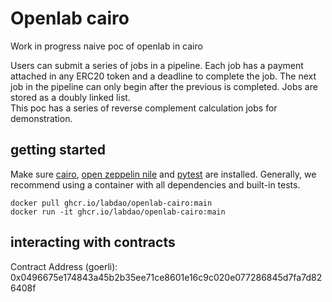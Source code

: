# Openlab cairo

Work in progress naive poc of openlab in cairo

Users can submit a series of jobs in a pipeline. Each job has a payment attached in any ERC20 token and a deadline to complete the job. The next job in the pipeline can only begin after the previous is completed. Jobs are stored as a doubly linked list.  
This poc has a series of reverse complement calculation jobs for demonstration.

## getting started 
Make sure  [cairo](https://www.cairo-lang.org/docs/quickstart.html), [open zeppelin nile](https://github.com/OpenZeppelin/nile) and [pytest](https://docs.pytest.org/en/7.1.x/getting-started.html) are installed. Generally, we recommend using a container with all dependencies and built-in tests. 

```
docker pull ghcr.io/labdao/openlab-cairo:main
docker run -it ghcr.io/labdao/openlab-cairo:main
```

## interacting with contracts
Contract Address (goerli): 0x0496675e174843a45b2b35ee71ce8601e16c9c020e077286845d7fa7d826408f
